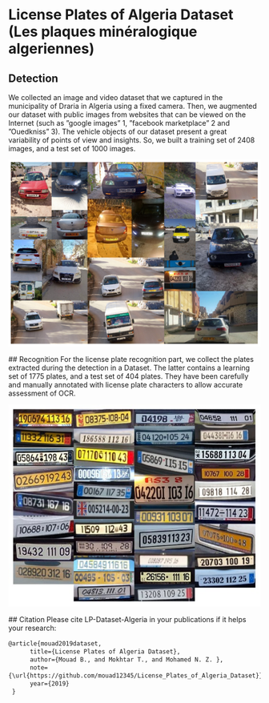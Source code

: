 # License Plates of Algeria Dataset (Les plaques minéralogique algeriennes)
## Detection
We collected an image and video dataset that we captured in the municipality of Draria in Algeria using a fixed camera. Then, we augmented our dataset with public images from websites that can be viewed on the Internet (such as ”google images” 1, ”facebook marketplace” 2 and ”Ouedkniss” 3). The vehicle objects of our dataset present a great variability of points of view and insights. So, we built a training set of 2408 images, and a test set of 1000 images.

<p align="center"> 
<img src="Image/car.jpg">
</p>
## Recognition
For the license plate recognition part, we collect the plates extracted during the detection in a Dataset. The latter contains a learning set of 1775 plates, and a test set of 404 plates. They have been carefully and manually annotated with license plate characters to allow accurate assessment of OCR.

<p align="center"> 
<img src="Image/plate.jpg">
</p>
## Citation 
Please cite LP-Dataset-Algeria in your publications if it helps your research:

```
@article{mouad2019dataset,
      title={License Plates of Algeria Dataset},
      author={Mouad B., and Mokhtar T., and Mohamed N. Z. },
      note={\url{https://github.com/mouad12345/License_Plates_of_Algeria_Dataset}},
      year={2019}
 }

```

